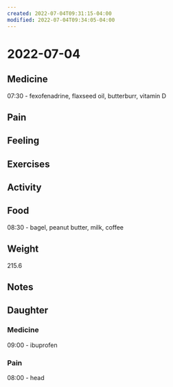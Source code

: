 ```yaml
---
created: 2022-07-04T09:31:15-04:00
modified: 2022-07-04T09:34:05-04:00
---
```


# 2022-07-04

## Medicine

07:30 - fexofenadrine, flaxseed oil, butterburr, vitamin D 


## Pain


## Feeling


## Exercises


## Activity


## Food

08:30 - bagel, peanut butter, milk, coffee 


## Weight

215.6


## Notes


## Daughter

### Medicine

09:00 - ibuprofen 

### Pain

08:00 - head
